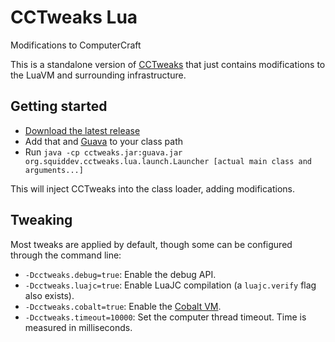 # CCTweaks Lua
Modifications to ComputerCraft

This is a standalone version of [CCTweaks](https://github.com/SquidDev-CC/CC-Tweaks) that just contains modifications to the LuaVM and surrounding infrastructure.

## Getting started
 - [Download the latest release](https://github.com/SquidDev-CC/CCTweaks-Lua/releases/latest)
 - Add that and [Guava](https://github.com/google/guava) to your class path
 - Run `java -cp cctweaks.jar:guava.jar org.squiddev.cctweaks.lua.launch.Launcher [actual main class and arguments...]`
 
This will inject CCTweaks into the class loader, adding modifications.

## Tweaking
Most tweaks are applied by default, though some can be configured through the command line:
 - `-Dcctweaks.debug=true`: Enable the debug API.
 - `-Dcctweaks.luajc=true`: Enable LuaJC compilation (a `luajc.verify` flag also exists).
 - `-Dcctweaks.cobalt=true`: Enable the [Cobalt VM](https://github.com/SquidDev/Cobalt).
 - `-Dcctweaks.timeout=10000`: Set the computer thread timeout. Time is measured in milliseconds.
